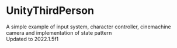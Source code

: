 # UnityThirdPerson
A simple example of input system, character controller, cinemachine camera and implementation of state pattern    
Updated to 2022.1.5f1
